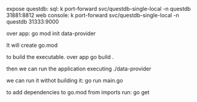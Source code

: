 expose questdb:
sql: k port-forward svc/questdb-single-local -n questdb 31881:8812
web console: k port-forward svc/questdb-single-local -n questdb 31333:9000

over app:
go mod init data-provider

It will create go.mod

to build the executable. over app
go build .

then we can run the application executing
./data-provider

we can run it withot building it:
go run main.go

to add dependencies to go.mod from imports run:
go get
